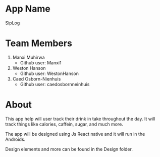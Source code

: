 # App Name

SipLog

# Team Members

1. Manxi Muhirwa
   - Github user: Manxi1
2. Weston Hanson
   - Github user: WestonHanson
3. Caed Osborn-Nienhuis
   - Github user: caedosbornneinhuis

# About

This app help will user track their drink in take throughout the day. It will track things like calories, caffein, sugar, and much more.

The app will be designed using Js React native and it will run in the Androids.

Design elements and more can be found in the Design folder.
